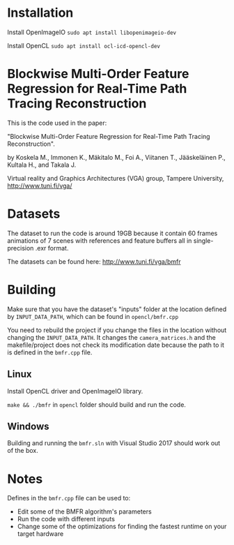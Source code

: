 # Installation

Install OpenImageIO
`sudo apt install libopenimageio-dev`

Install OpenCL
`sudo apt install ocl-icd-opencl-dev`


# Blockwise Multi-Order Feature Regression for Real-Time Path Tracing Reconstruction

This is the code used in the paper:

"Blockwise Multi-Order Feature Regression for Real-Time Path Tracing Reconstruction".

by Koskela M., Immonen K., Mäkitalo M., Foi A., Viitanen T., Jääskeläinen P., 
Kultala H., and Takala J. 

Virtual reality and Graphics Architectures (VGA) group, Tampere University, http://www.tuni.fi/vga/

# Datasets

The dataset to run the code is around 19GB because it contain 60 frames
animations of 7 scenes with references and feature buffers all in
single-precision .exr format.

The datasets can be found here: http://www.tuni.fi/vga/bmfr

# Building

Make sure that you have the dataset's "inputs" folder at the location defined
by `INPUT_DATA_PATH`, which can be found in `opencl/bmfr.cpp`

You need to rebuild the project if you change the files in the location without
changing the `INPUT_DATA_PATH`. It changes the `camera_matrices.h` and the
makefile/project does not check its modification date because the path to it is
defined in the `bmfr.cpp` file.

## Linux

Install OpenCL driver and OpenImageIO library.

`make && ./bmfr` in `opencl` folder should build and run the code.

## Windows

Building and running the `bmfr.sln` with Visual Studio 2017 should work out of
the box.

# Notes

Defines in the `bmfr.cpp` file can be used to:
 * Edit some of the BMFR algorithm's parameters
 * Run the code with different inputs
 * Change some of the optimizations for finding the fastest runtime on your
   target hardware
